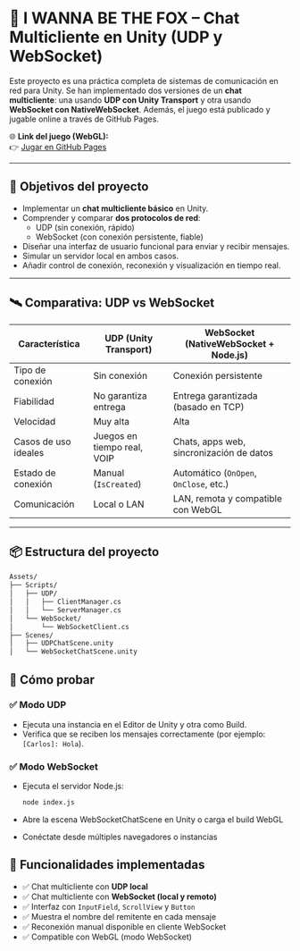 # 🦊 I WANNA BE THE FOX – Chat Multicliente en Unity (UDP y WebSocket)

Este proyecto es una práctica completa de sistemas de comunicación en red para Unity. Se han implementado dos versiones de un **chat multicliente**: una usando **UDP con Unity Transport** y otra usando **WebSocket con NativeWebSocket**. Además, el juego está publicado y jugable online a través de GitHub Pages.

🌐 **Link del juego (WebGL):**  
👉 [Jugar en GitHub Pages](https://marchyxd.github.io/I_WANNA_BE_THE_FOX/)

---

## 🧠 Objetivos del proyecto

- Implementar un **chat multicliente básico** en Unity.
- Comprender y comparar **dos protocolos de red**:
  - UDP (sin conexión, rápido)
  - WebSocket (con conexión persistente, fiable)
- Diseñar una interfaz de usuario funcional para enviar y recibir mensajes.
- Simular un servidor local en ambos casos.
- Añadir control de conexión, reconexión y visualización en tiempo real.

---

## 🛰️ Comparativa: UDP vs WebSocket

| Característica       | UDP (Unity Transport)       | WebSocket (NativeWebSocket + Node.js)    |
|----------------------|-----------------------------|------------------------------------------|
| Tipo de conexión     | Sin conexión                | Conexión persistente                     |
| Fiabilidad           | No garantiza entrega        | Entrega garantizada (basado en TCP)      |
| Velocidad            | Muy alta                    | Alta                                     |
| Casos de uso ideales | Juegos en tiempo real, VOIP | Chats, apps web, sincronización de datos |
| Estado de conexión   | Manual (`IsCreated`)        | Automático (`OnOpen`, `OnClose`, etc.)   |
| Comunicación         | Local o LAN                 | LAN, remota y compatible con WebGL       |

---

## 📦 Estructura del proyecto

```bash
Assets/
├── Scripts/
│   ├── UDP/
│   │   ├── ClientManager.cs
│   │   └── ServerManager.cs
│   └── WebSocket/
│       └── WebSocketClient.cs
├── Scenes/
│   ├── UDPChatScene.unity
│   └── WebSocketChatScene.unity

```

## 🧪 Cómo probar

### ✅ Modo UDP

- Ejecuta una instancia en el Editor de Unity y otra como Build.
- Verifica que se reciben los mensajes correctamente (por ejemplo: `[Carlos]: Hola`).

### ✅ Modo WebSocket

- Ejecuta el servidor Node.js:

  ```bash
  node index.js
  ```
- Abre la escena WebSocketChatScene en Unity o carga el build WebGL

- Conéctate desde múltiples navegadores o instancias

## 🧱 Funcionalidades implementadas

- ✅ Chat multicliente con **UDP local**
- ✅ Chat multicliente con **WebSocket (local y remoto)**
- ✅ Interfaz con `InputField`, `ScrollView` y `Button`
- ✅ Muestra el nombre del remitente en cada mensaje
- ✅ Reconexión manual disponible en cliente WebSocket
- ✅ Compatible con WebGL (modo WebSocket)
